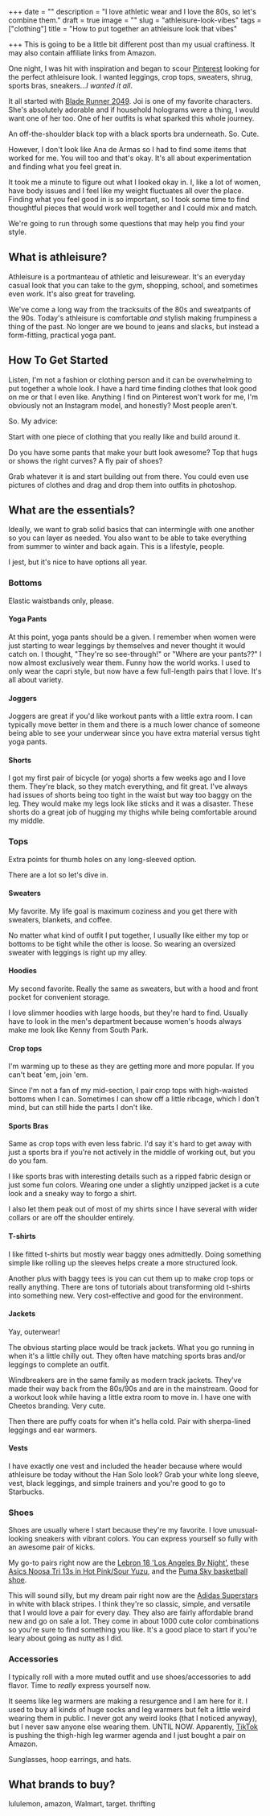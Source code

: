 +++
date = ""
description = "I love athletic wear and I love the 80s, so let's combine them."
draft = true
image = ""
slug = "athleisure-look-vibes"
tags = ["clothing"]
title = "How to put together an athleisure look that vibes"

+++
This is going to be a little bit different post than my usual craftiness. It may also contain affiliate links from Amazon.

One night, I was hit with inspiration and began to scour [Pinterest](https://www.pinterest.com/codyscraftcorner) looking for the perfect athleisure look. I wanted leggings, crop tops, sweaters, shrug, sports bras, sneakers..._I wanted it all_.

It all started with [Blade Runner 2049](https://www.rottentomatoes.com/m/blade_runner_2049). Joi is one of my favorite characters. She's absolutely adorable and if household holograms were a thing, I would want one of her too. One of her outfits is what sparked this whole journey.

An off-the-shoulder black top with a black sports bra underneath. So. Cute.

However, I don't look like Ana de Armas so I had to find some items that worked for me. You will too and that's okay. It's all about experimentation and finding what you feel great in.

It took me a minute to figure out what I looked okay in. I, like a lot of women, have body issues and I feel like my weight fluctuates all over the place. Finding what you feel good in is so important, so I took some time to find thoughtful pieces that would work well together and I could mix and match.

We're going to run through some questions that may help you find your style.

## What is athleisure?

Athleisure is a portmanteau of athletic and leisurewear. It's an everyday casual look that you can take to the gym, shopping, school, and sometimes even work. It's also great for traveling.

We've come a long way from the tracksuits of the 80s and sweatpants of the 90s. Today's athleisure is comfortable _and_ stylish making frumpiness a thing of the past. No longer are we bound to jeans and slacks, but instead a form-fitting, practical yoga pant.

## How To Get Started

Listen, I'm not a fashion or clothing person and it can be overwhelming to put together a whole look. I have a hard time finding clothes that look good on me or that I even like. Anything I find on Pinterest won't work for me, I'm obviously not an Instagram model, and honestly? Most people aren't.

So. My advice:

Start with one piece of clothing that you really like and build around it.

Do you have some pants that make your butt look awesome? Top that hugs or shows the right curves? A fly pair of shoes?

Grab whatever it is and start building out from there. You could even use pictures of clothes and drag and drop them into outfits in photoshop.

## What are the essentials?

Ideally, we want to grab solid basics that can intermingle with one another so you can layer as needed. You also want to be able to take everything from summer to winter and back again. This is a lifestyle, people.

I jest, but it's nice to have options all year.

### Bottoms

Elastic waistbands only, please.

#### Yoga Pants

At this point, yoga pants should be a given. I remember when women were just starting to wear leggings by themselves and never thought it would catch on. I thought, "They're so see-through!" or "Where are your pants??" I now almost exclusively wear them. Funny how the world works. I used to only wear the capri style, but now have a few full-length pairs that I love. It's all about variety.

#### Joggers

Joggers are great if you'd like workout pants with a little extra room. I can typically move better in them and there is a much lower chance of someone being able to see your underwear since you have extra material versus tight yoga pants.

#### Shorts

I got my first pair of bicycle (or yoga) shorts a few weeks ago and I love them. They're black, so they match everything, and fit great. I've always had issues of shorts being too tight in the waist but way too baggy on the leg. They would make my legs look like sticks and it was a disaster. These shorts do a great job of hugging my thighs while being comfortable around my middle.

### Tops

Extra points for thumb holes on any long-sleeved option.

There are a lot so let's dive in.

#### Sweaters

My favorite. My life goal is maximum coziness and you get there with sweaters, blankets, and coffee.

No matter what kind of outfit I put together, I usually like either my top or bottoms to be tight while the other is loose. So wearing an oversized sweater with leggings is right up my alley.

#### Hoodies

My second favorite. Really the same as sweaters, but with a hood and front pocket for convenient storage.

I love slimmer hoodies with large hoods, but they're hard to find. Usually have to look in the men's department because women's hoods always make me look like Kenny from South Park.

#### Crop tops

I'm warming up to these as they are getting more and more popular. If you can't beat 'em, join 'em.

Since I'm not a fan of my mid-section, I pair crop tops with high-waisted bottoms when I can. Sometimes I can show off a little ribcage, which I don't mind, but can still hide the parts I don't like.

#### Sports Bras

Same as crop tops with even less fabric. I'd say it's hard to get away with just a sports bra if you're not actively in the middle of working out, but you do you fam.

I like sports bras with interesting details such as a ripped fabric design or just some fun colors. Wearing one under a slightly unzipped jacket is a cute look and a sneaky way to forgo a shirt.

I also let them peak out of most of my shirts since I have several with wider collars or are off the shoulder entirely.

#### T-shirts

I like fitted t-shirts but mostly wear baggy ones admittedly. Doing something simple like rolling up the sleeves helps create a more structured look.

Another plus with baggy tees is you can cut them up to make crop tops or really anything. There are tons of tutorials about transforming old t-shirts into something new. Very cost-effective and good for the environment.

#### Jackets

Yay, outerwear! 

The obvious starting place would be track jackets. What you go running in when it's a little chilly out. They often have matching sports bras and/or leggings to complete an outfit.

Windbreakers are in the same family as modern track jackets. They've made their way back from the 80s/90s and are in the mainstream. Good for a workout look while having a little extra room to move in. I have one with Cheetos branding. Very cute.

Then there are puffy coats for when it's hella cold. Pair with sherpa-lined leggings and ear warmers.

#### Vests

I have exactly one vest and included the header because where would athleisure be today without the Han Solo look? Grab your white long sleeve, vest, black leggings, and simple trainers and you're good to go to Starbucks.

### Shoes

Shoes are usually where I start because they're my favorite. I love unusual-looking sneakers with vibrant colors. You can express yourself so fully with an awesome pair of kicks.

My go-to pairs right now are the [Lebron 18 'Los Angeles By Night'](https://www.goat.com/sneakers/lebron-18-db8148-600?utm_source=google_int&utm_medium=google_shopping_int&utm_campaign=14323870519_134709671228&utm_content=540105504230_&utm_term=194497786315&gclid=CjwKCAiA3L6PBhBvEiwAINlJ9HRGkxbSBje_DiSm0Vvn9QpltUMEwYSN23UHOrKNj8BqliOd0mzG3BoCPSkQAvD_BwE), these[ Asics Noosa Tri 13s in Hot Pink/Sour Yuzu](https://www.asics.com/us/en-us/noosa-tri-13/p/ANA_1012B010-700.html?width=Standard), and the [Puma Sky basketball shoe](https://www.amazon.com/PUMA-Modern-Easter-Basketball-Sneakers/dp/B08HDPMB8X).

This will sound silly, but my dream pair right now are the [Adidas Superstars](https://www.adidas.com/us/superstar-shoes/FV3284.html) in white with black stripes. I think they're so classic, simple, and versatile that I would love a pair for every day. They also are fairly affordable brand new and go on sale a lot. They come in about 1000 cute color combinations so you're sure to find something you like. It's a good place to start if you're leary about going as nutty as I did.

### Accessories

I typically roll with a more muted outfit and use shoes/accessories to add flavor. Time to _really_ express yourself now.

It seems like leg warmers are making a resurgence and I am here for it. I used to buy all kinds of huge socks and leg warmers but felt a little weird wearing them in public. I never got any weird looks (that I noticed anyway), but I never saw anyone else wearing them. UNTIL NOW. Apparently, [TikTok]() is pushing the thigh-high leg warmer agenda and I just bought a pair on Amazon.

Sunglasses, hoop earrings, and hats.

## What brands to buy?

lululemon, amazon, Walmart, target. thrifting